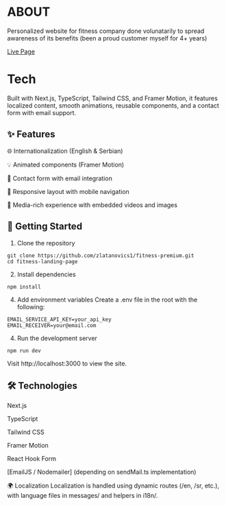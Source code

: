 # ABOUT

Personalized website for fitness company done volunatarily to spread awareness of its benefits (been a proud customer myself for 4+ years)

[Live Page](fitnesspremiumabc.com)

# Tech

Built with Next.js, TypeScript, Tailwind CSS, and Framer Motion, it features localized content, smooth animations, reusable components, and a contact form with email support.

## ✨ Features

🌐 Internationalization (English & Serbian)

💡 Animated components (Framer Motion)

💌 Contact form with email integration

📱 Responsive layout with mobile navigation

🎥 Media-rich experience with embedded videos and images

## 🚀 Getting Started
1. Clone the repository
```
git clone https://github.com/zlatanovics1/fitness-premium.git
cd fitness-landing-page
```

2. Install dependencies
```
npm install
```

4. Add environment variables
Create a .env file in the root with the following:

```
EMAIL_SERVICE_API_KEY=your_api_key
EMAIL_RECEIVER=your@email.com
```

4. Run the development server
```
npm run dev
```

Visit http://localhost:3000 to view the site.

## 🛠️ Technologies
Next.js

TypeScript

Tailwind CSS

Framer Motion

React Hook Form

[EmailJS / Nodemailer] (depending on sendMail.ts implementation)

🌍 Localization
Localization is handled using dynamic routes (/en, /sr, etc.), with language files in messages/ and helpers in i18n/.

